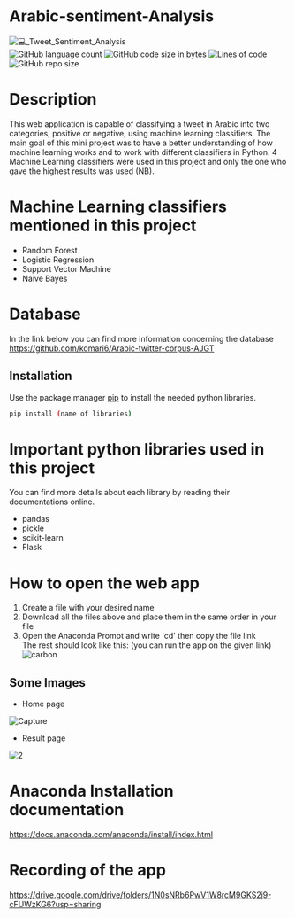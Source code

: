 # Arabic-sentiment-Analysis
![💻_Tweet_Sentiment_Analysis](https://user-images.githubusercontent.com/74463765/157887928-1e37e45e-ec82-459d-b9b9-1c376865d43c.png)
<br>
![GitHub language count](https://img.shields.io/github/languages/count/Linaaee/Arabic-sentiment-Analysis)
![GitHub code size in bytes](https://img.shields.io/github/languages/code-size/Linaaee/Arabic-sentiment-Analysis)
![Lines of code](https://img.shields.io/tokei/lines/github/Linaaee/Arabic-sentiment-Analysis?color=purple)
![GitHub repo size](https://img.shields.io/github/repo-size/Linaaee/Arabic-sentiment-Analysis?color=pink)
# Description
This web application is capable of classifying a tweet in Arabic into two categories, positive or negative, using machine learning classifiers. The main goal of this mini project was to have a better understanding of how machine learning works and to work with different classifiers in Python. 4 Machine Learning classifiers were used in this project and only the one who gave the highest results was used (NB).

# Machine Learning classifiers mentioned in this project

- Random Forest
- Logistic Regression
- Support Vector Machine
- Naive Bayes

# Database
In the link below you can find more information concerning the database
<br>
https://github.com/komari6/Arabic-twitter-corpus-AJGT
## Installation

Use the package manager [pip](https://pip.pypa.io/en/stable/) to install the needed python libraries.

```bash
pip install (name of libraries)
```
# Important python libraries used in this project
You can find more details about each library by reading their documentations online.

- pandas
- pickle
- scikit-learn
- Flask
# How to open the web app
1. Create a file with your desired name
2. Download all the files above and place them in the same order in your file
3. Open the Anaconda Prompt and write 'cd' then copy the file link <br>
The rest should look like this: (you can run the app on the given link)
![carbon](https://user-images.githubusercontent.com/74463765/157935293-8a73caeb-6cb4-40e9-8b77-76182a36a401.png)
## Some Images
- Home page

![Capture](https://user-images.githubusercontent.com/74463765/157936218-426aec83-8b8c-4b9e-9af0-8ba030d000a5.PNG)
 - Result page
 
![2](https://user-images.githubusercontent.com/74463765/157936247-678f09f0-61fa-47c7-8c8e-da7200804969.PNG)

# Anaconda Installation documentation
https://docs.anaconda.com/anaconda/install/index.html

# Recording of the app 
https://drive.google.com/drive/folders/1N0sNRb6PwV1W8rcM9GKS2j9-cFUWzKG6?usp=sharing


       
